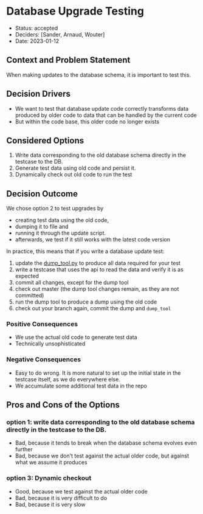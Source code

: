 # Database Upgrade Testing

* Status: accepted
* Deciders: [Sander, Arnaud, Wouter]
* Date: 2023-01-12

## Context and Problem Statement

When making updates to the database schema, it is important to test this.

## Decision Drivers

* We want to test that database update code correctly transforms data produced by older code to data that can be handled by the current code
* But within the code base, this older code no longer exists

## Considered Options

1. Write data corresponding to the old database schema directly in the testcase to the DB.
2. Generate test data using old code and persist it.
3. Dynamically check out old code to run the test

## Decision Outcome

We chose option 2 to test upgrades by
 - creating test data using the old code,
 - dumping it to file and
 - running it through the update script.
 - afterwards, we test if it still works with the latest code version

In practice, this means that if you write a database update test:
1. update the [dump_tool.py](../../tests/db/migration_tests/dump_tool.py) to produce all data required for your test
2. write a testcase that uses the api to read the data and verify it is as expected
3. commit all changes, except for the dump tool
4. check out master (the dump tool changes remain, as they are not committed)
5. run the dump tool to produce a dump using the old code
6. check out your branch again, commit the dump and `dump_tool`


### Positive Consequences

* We use the actual old code to generate test data
* Technically unsophisticated

### Negative Consequences

* Easy to do wrong. It is more natural to set up the initial state in the testcase itself, as we do everywhere else.
* We accumulate some additional test data in the repo

## Pros and Cons of the Options

### option 1: write data corresponding to the old database schema directly in the testcase to the DB.

* Bad, because it tends to break when the database schema evolves even further
* Bad, because we don't test against the actual older code, but against what we assume it produces

### option 3: Dynamic checkout

* Good, because we test against the actual older code
* Bad, because it is very difficult to do
* Bad, because it is very slow
